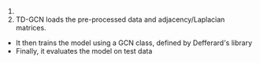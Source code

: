 
1. 
2. TD-GCN loads the pre-processed data and adjacency/Laplacian matrices. 
  - It then trains the model using a GCN class, defined by Defferard's library
  - Finally, it evaluates the model on test data
